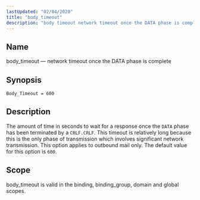```yaml
---
lastUpdated: "02/04/2020"
title: "body_timeout"
description: "body timeout network timeout once the DATA phase is complete Body Timeout 600 The amount of time in seconds to wait for a response once the DATA phase has been terminated by a CRLF CRLF This timeout is relatively long because this is the only phase of transmission which involves..."
---
```


<a name="conf.ref.body_timeout"></a> 
## Name

body_timeout — network timeout once the DATA phase is complete

## Synopsis

`Body_Timeout = 600`

<a name="idp8306448"></a> 
## Description

The amount of time in seconds to wait for a response once the `DATA` phase has been terminated by a `CRLF.CRLF`. This timeout is relatively long because this is the only phase of transmission which involves significant network transmission. This option applies to outbound mail only. The default value for this option is `600`.

<a name="idp8309664"></a> 
## Scope

body_timeout is valid in the binding, binding_group, domain and global scopes.